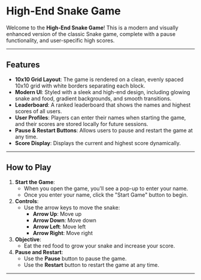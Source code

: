 # High-End Snake Game

Welcome to the **High-End Snake Game**! This is a modern and visually enhanced version of the classic Snake game, complete with a pause functionality, and user-specific high scores.

---

## Features
- **10x10 Grid Layout**: The game is rendered on a clean, evenly spaced 10x10 grid with white borders separating each block.
- **Modern UI**: Styled with a sleek and high-end design, including glowing snake and food, gradient backgrounds, and smooth transitions.
- **Leaderboard**: A ranked leaderboard that shows the names and highest scores of all users.
- **User Profiles**: Players can enter their names when starting the game, and their scores are stored locally for future sessions.
- **Pause & Restart Buttons**: Allows users to pause and restart the game at any time.
- **Score Display**: Displays the current and highest score dynamically.

---

## How to Play
1. **Start the Game**:
   - When you open the game, you'll see a pop-up to enter your name.
   - Once you enter your name, click the "Start Game" button to begin.
2. **Controls**:
   - Use the arrow keys to move the snake:
     - **Arrow Up**: Move up
     - **Arrow Down**: Move down
     - **Arrow Left**: Move left
     - **Arrow Right**: Move right
3. **Objective**:
   - Eat the red food to grow your snake and increase your score.
4. **Pause and Restart**:
   - Use the **Pause** button to pause the game.
   - Use the **Restart** button to restart the game at any time.


---

